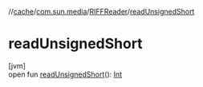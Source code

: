 //[cache](../../../index.md)/[com.sun.media](../index.md)/[RIFFReader](index.md)/[readUnsignedShort](read-unsigned-short.md)

# readUnsignedShort

[jvm]\
open fun [readUnsignedShort](read-unsigned-short.md)(): [Int](https://kotlinlang.org/api/latest/jvm/stdlib/kotlin/-int/index.html)
